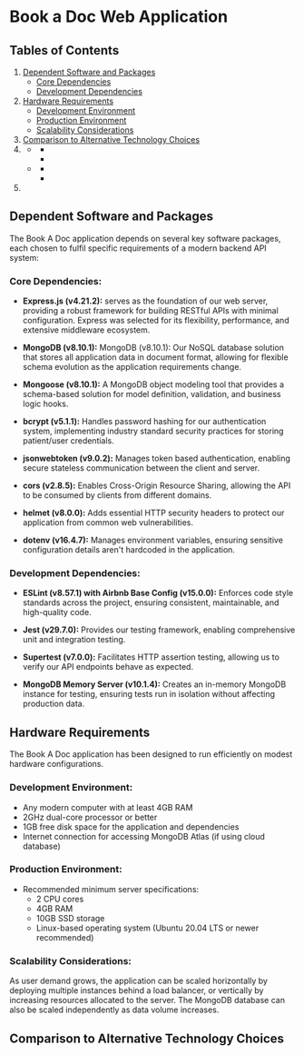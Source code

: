 # Book a Doc Web Application

## Tables of Contents

1. [Dependent Software and Packages](#dependent-software-and-packages)  
    - [Core Dependencies](#core-dependencies) 
    - [Development Dependencies](#development-dependencies) 
2. [Hardware Requirements](#hardware-requirements)  
    - [Development Environment](#development-environment) 
    - [Production Environment](#production-environment) 
    - [Scalability Considerations](#scalability-considerations)  
3. [Comparison to Alternative Technology Choices](#comparison-to-alternative-technology-choices)  
4. [](#)  
    - [](#)  
        - [](#)  
        - [](#)
    - [](#)  
        - [](#)    
        - [](#)  
5. [](#)

## Dependent Software and Packages

The Book A Doc application depends on several key software packages, each chosen to fulfil specific requirements of a modern backend API system:  

### Core Dependencies:  

- **Express.js (v4.21.2):** serves as the foundation of our web server, providing a robust framework for building RESTful APIs with minimal configuration. Express was selected for its flexibility, performance, and extensive middleware ecosystem.  

- **MongoDB (v8.10.1):** MongoDB (v8.10.1): Our NoSQL database solution that stores all application data in document format, allowing for flexible schema evolution as the application requirements change.  

- **Mongoose (v8.10.1):** A MongoDB object modeling tool that provides a schema-based solution for model definition, validation, and business logic hooks.  

- **bcrypt (v5.1.1):** Handles password hashing for our authentication system, implementing industry standard security practices for storing patient/user credentials.  

- **jsonwebtoken (v9.0.2):** Manages token based authentication, enabling secure stateless communication between the client and server.  

- **cors (v2.8.5):** Enables Cross-Origin Resource Sharing, allowing the API to be consumed by clients from different domains.  

- **helmet (v8.0.0):** Adds essential HTTP security headers to protect our application from common web vulnerabilities.  

- **dotenv (v16.4.7):** Manages environment variables, ensuring sensitive configuration details aren't hardcoded in the application.  

### Development Dependencies:

- **ESLint (v8.57.1) with Airbnb Base Config (v15.0.0):** Enforces code style standards across the project, ensuring consistent, maintainable, and high-quality code.  

- **Jest (v29.7.0):** Provides our testing framework, enabling comprehensive unit and integration testing.  

- **Supertest (v7.0.0):** Facilitates HTTP assertion testing, allowing us to verify our API endpoints behave as expected.  

- **MongoDB Memory Server (v10.1.4):** Creates an in-memory MongoDB instance for testing, ensuring tests run in isolation without affecting production data.  

## Hardware Requirements  

The Book A Doc application has been designed to run efficiently on modest hardware configurations.

### Development Environment:

- Any modern computer with at least 4GB RAM  
- 2GHz dual-core processor or better  
- 1GB free disk space for the application and dependencies  
- Internet connection for accessing MongoDB Atlas (if using cloud database)  

### Production Environment:

- Recommended minimum server specifications:  
    - 2 CPU cores  
    - 4GB RAM  
    - 10GB SSD storage  
    - Linux-based operating system (Ubuntu 20.04 LTS or newer recommended)  

### Scalability Considerations:

As user demand grows, the application can be scaled horizontally by deploying multiple instances behind a load balancer, or vertically by increasing resources allocated to the server. The MongoDB database can also be scaled independently as data volume increases.    

## Comparison to Alternative Technology Choices

